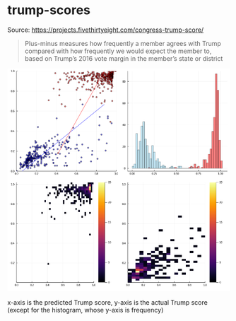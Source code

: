 # trump-scores

Source: https://projects.fivethirtyeight.com/congress-trump-score/

> Plus-minus measures how frequently a member agrees with Trump compared with how frequently we would expect the member to, based on Trump’s 2016 vote margin in the member’s state or district

![trump_scores](trump_scores.png)

x-axis is the predicted Trump score, y-axis is the actual Trump score (except for the histogram, whose y-axis is frequency)
